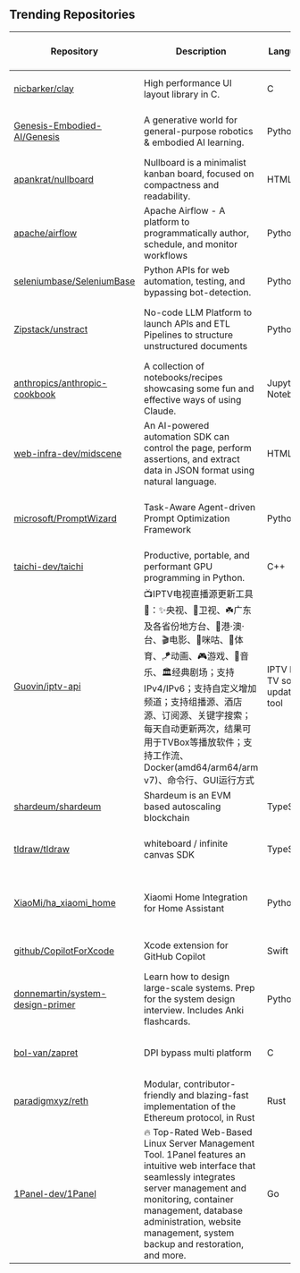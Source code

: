 ## Trending Repositories

| Repository | Description | Language | Stars | Forks | Built By | Current Period Stars |
|------------|-------------|----------|-------|-------|----------|---------------------|
| [nicbarker/clay](https://github.com/nicbarker/clay) | High performance UI layout library in C. | C | 4313 | 94 | [nicbarker](https://github.com/nicbarker), [bullno1](https://github.com/bullno1), [Dudejoe870](https://github.com/Dudejoe870), [SogoCZE](https://github.com/SogoCZE), [laytan](https://github.com/laytan) | 812 |
| [Genesis-Embodied-AI/Genesis](https://github.com/Genesis-Embodied-AI/Genesis) | A generative world for general-purpose robotics & embodied AI learning. | Python | 16678 | 1150 | [zhouxian](https://github.com/zhouxian), [YilingQiao](https://github.com/YilingQiao), [zhenjia-xu](https://github.com/zhenjia-xu), [zswang666](https://github.com/zswang666), [ziyanx02](https://github.com/ziyanx02) | 2430 |
| [apankrat/nullboard](https://github.com/apankrat/nullboard) | Nullboard is a minimalist kanban board, focused on compactness and readability. | HTML | 3620 | 229 | [apankrat](https://github.com/apankrat), [ohitsdylan](https://github.com/ohitsdylan), [rpavlik](https://github.com/rpavlik), [justinpchang](https://github.com/justinpchang), [ct16k](https://github.com/ct16k) | 278 |
| [apache/airflow](https://github.com/apache/airflow) | Apache Airflow - A platform to programmatically author, schedule, and monitor workflows | Python | 37919 | 14433 | [potiuk](https://github.com/potiuk), [mistercrunch](https://github.com/mistercrunch), [kaxil](https://github.com/kaxil), [ashb](https://github.com/ashb), [mik-laj](https://github.com/mik-laj) | 24 |
| [seleniumbase/SeleniumBase](https://github.com/seleniumbase/SeleniumBase) | Python APIs for web automation, testing, and bypassing bot-detection. | Python | 7450 | 1058 | [mdmintz](https://github.com/mdmintz), [hiqqs](https://github.com/hiqqs), [piotrkochan](https://github.com/piotrkochan), [surevs](https://github.com/surevs), [stevemachacz](https://github.com/stevemachacz) | 314 |
| [Zipstack/unstract](https://github.com/Zipstack/unstract) | No-code LLM Platform to launch APIs and ETL Pipelines to structure unstructured documents | Python | 2736 | 173 | [chandrasekharan-zipstack](https://github.com/chandrasekharan-zipstack), [nehabagdia](https://github.com/nehabagdia), [Deepak-Kesavan](https://github.com/Deepak-Kesavan), [muhammad-ali-e](https://github.com/muhammad-ali-e), [hari-kuriakose](https://github.com/hari-kuriakose) | 34 |
| [anthropics/anthropic-cookbook](https://github.com/anthropics/anthropic-cookbook) | A collection of notebooks/recipes showcasing some fun and effective ways of using Claude. | Jupyter Notebook | 7659 | 951 | [alexalbertt](https://github.com/alexalbertt), [saflamini](https://github.com/saflamini), [maheshmurag](https://github.com/maheshmurag), [zack-anthropic](https://github.com/zack-anthropic), [GarvanD](https://github.com/GarvanD) | 109 |
| [web-infra-dev/midscene](https://github.com/web-infra-dev/midscene) | An AI-powered automation SDK can control the page, perform assertions, and extract data in JSON format using natural language. | HTML | 1014 | 59 | [zhoushaw](https://github.com/zhoushaw), [yuyutaotao](https://github.com/yuyutaotao), [quanru](https://github.com/quanru), [YadlaMani](https://github.com/YadlaMani) | 31 |
| [microsoft/PromptWizard](https://github.com/microsoft/PromptWizard) | Task-Aware Agent-driven Prompt Optimization Framework | Python | 489 | 38 | [raghav-2002-os](https://github.com/raghav-2002-os), [vivek-dani](https://github.com/vivek-dani), [microsoftopensource](https://github.com/microsoftopensource), [akshaynambi](https://github.com/akshaynambi), [tanuja-ganu](https://github.com/tanuja-ganu) | 59 |
| [taichi-dev/taichi](https://github.com/taichi-dev/taichi) | Productive, portable, and performant GPU programming in Python. | C++ | 26157 | 2302 | [yuanming-hu](https://github.com/yuanming-hu), [taichi-gardener](https://github.com/taichi-gardener), [ailzhang](https://github.com/ailzhang), [k-ye](https://github.com/k-ye) | 209 |
| [Guovin/iptv-api](https://github.com/Guovin/iptv-api) | 📺IPTV电视直播源更新工具🚀：✨央视、📡卫视、☘️广东及各省份地方台、🌊港·澳·台、🎬电影、🎥咪咕、🏀体育、🪁动画、🎮游戏、🎵音乐、🏛经典剧场；支持IPv4/IPv6；支持自定义增加频道；支持组播源、酒店源、订阅源、关键字搜索；每天自动更新两次，结果可用于TVBox等播放软件；支持工作流、Docker(amd64/arm64/arm v7)、命令行、GUI运行方式 | IPTV live TV source update tool | Python | 9670 | 2058 | [Guovin](https://github.com/Guovin), [haohaitao](https://github.com/haohaitao) | 46 |
| [shardeum/shardeum](https://github.com/shardeum/shardeum) | Shardeum is an EVM based autoscaling blockchain | TypeScript | 25259 | 479 | [afostr](https://github.com/afostr), [thantsintoe](https://github.com/thantsintoe), [jairajdev](https://github.com/jairajdev), [arhamj](https://github.com/arhamj), [Glitch18](https://github.com/Glitch18) | 793 |
| [tldraw/tldraw](https://github.com/tldraw/tldraw) | whiteboard / infinite canvas SDK | TypeScript | 36809 | 2257 | [steveruizok](https://github.com/steveruizok), [ds300](https://github.com/ds300), [MitjaBezensek](https://github.com/MitjaBezensek), [mimecuvalo](https://github.com/mimecuvalo), [SomeHats](https://github.com/SomeHats) | 114 |
| [XiaoMi/ha_xiaomi_home](https://github.com/XiaoMi/ha_xiaomi_home) | Xiaomi Home Integration for Home Assistant | Python | 13778 | 587 | [topsworld](https://github.com/topsworld), [SusanPhevos](https://github.com/SusanPhevos), [chemwolf6922](https://github.com/chemwolf6922), [CodeMakerLi](https://github.com/CodeMakerLi), [wheresrofl](https://github.com/wheresrofl) | 514 |
| [github/CopilotForXcode](https://github.com/github/CopilotForXcode) | Xcode extension for GitHub Copilot | Swift | 2344 | 87 | [actions-user](https://github.com/actions-user), [devm33](https://github.com/devm33), [eliperkins](https://github.com/eliperkins), [justb0b](https://github.com/justb0b) | 109 |
| [donnemartin/system-design-primer](https://github.com/donnemartin/system-design-primer) | Learn how to design large-scale systems. Prep for the system design interview. Includes Anki flashcards. | Python | 280475 | 46974 | [donnemartin](https://github.com/donnemartin), [cclauss](https://github.com/cclauss), [satob](https://github.com/satob), [fluency03](https://github.com/fluency03), [linhe0x0](https://github.com/linhe0x0) | 431 |
| [bol-van/zapret](https://github.com/bol-van/zapret) | DPI bypass multi platform | C | 9034 | 674 | [bol-van](https://github.com/bol-van), [maximilionus](https://github.com/maximilionus), [anphsw](https://github.com/anphsw), [spvkgn](https://github.com/spvkgn), [SashaXser](https://github.com/SashaXser) | 32 |
| [paradigmxyz/reth](https://github.com/paradigmxyz/reth) | Modular, contributor-friendly and blazing-fast implementation of the Ethereum protocol, in Rust | Rust | 4149 | 1288 | [mattsse](https://github.com/mattsse), [rkrasiuk](https://github.com/rkrasiuk), [Rjected](https://github.com/Rjected), [shekhirin](https://github.com/shekhirin), [onbjerg](https://github.com/onbjerg) | 6 |
| [1Panel-dev/1Panel](https://github.com/1Panel-dev/1Panel) | 🔥 Top-Rated Web-Based Linux Server Management Tool. 1Panel features an intuitive web interface that seamlessly integrates server management and monitoring, container management, database administration, website management, system backup and restoration, and more. | Go | 23861 | 2169 | [ssongliu](https://github.com/ssongliu), [zhengkunwang223](https://github.com/zhengkunwang223), [lan-yonghui](https://github.com/lan-yonghui), [wanghe-fit2cloud](https://github.com/wanghe-fit2cloud), [wangdan-fit2cloud](https://github.com/wangdan-fit2cloud) | 75 |
